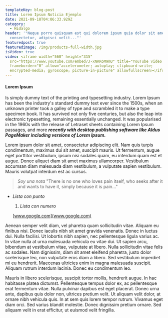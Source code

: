 ```yaml
---
templateKey: blog-post
title: Lorem Ipsum Noticia Ejemplo
date: 2021-09-18T04:06:33.929Z
category:
  - Hidalgo
header: '"Neque porro quisquam est qui dolorem ipsum quia dolor sit amet,
  consectetur, adipisci velit..."'
featuredpost: true
featuredimage: /img/products-full-width.jpg
isVideo: true
video: <iframe width="560" height="315"
  src="https://www.youtube.com/embed/J-xNRRoM9mU" title="YouTube video player"
  frameborder="0" allow="accelerometer; autoplay; clipboard-write;
  encrypted-media; gyroscope; picture-in-picture" allowfullscreen></iframe>
---
```

#### Lorem Ipsum

Is simply dummy text of the printing and typesetting industry. Lorem Ipsum has been the industry's standard dummy text ever since the 1500s, when an unknown printer took a galley of type and scrambled it to make a type specimen book. It has survived not only five centuries, but also the leap into electronic typesetting, remaining essentially unchanged. It was popularised in the 1960s with the release of Letraset sheets containing Lorem Ipsum passages, and more ***recently with desktop publishing software like Aldus PageMaker including versions of Lorem Ipsum.***



Lorem ipsum dolor sit amet, consectetur adipiscing elit. Nam quis turpis condimentum, maximus dui sit amet, suscipit mauris. Ut fermentum, augue eget porttitor vestibulum, ipsum nisi sodales quam, eu interdum quam est et augue. Donec aliquet diam sit amet maximus ullamcorper. Vestibulum accumsan diam malesuada diam vestibulum, a vulputate sapien vestibulum. Mauris volutpat interdum est ac cursus.

> *Soy una nota* "There is no one who loves pain itself, who seeks after it and wants to have it, simply because it is pain..."

* *Lista con punto*

  1. *Lista con numero*



  [www.google.com](www.google.com)

Aenean semper velit diam, vel pharetra quam sollicitudin vitae. Aliquam eu finibus nisi. Donec iaculis nibh sit amet gravida venenatis. Donec in luctus dui. Nulla facilisi. Ut lobortis nibh sapien, nec pellentesque ligula varius ac. In vitae nulla at urna malesuada vehicula eu vitae dui. Ut sapien arcu, bibendum at vestibulum vitae, vulputate at libero. Nulla sollicitudin vitae felis ac sodales. Nam dignissim, diam sit amet eleifend pharetra, justo dolor scelerisque leo, non vulputate eros diam a libero. Sed vestibulum imperdiet mi eu hendrerit. Maecenas ultricies enim in magna malesuada suscipit. Aliquam rutrum interdum lacinia. Donec eu condimentum leo.

Mauris in libero scelerisque, suscipit tortor mollis, hendrerit augue. In hac habitasse platea dictumst. Pellentesque tempus dolor ex, ac pellentesque erat fermentum vitae. Nulla pulvinar dapibus est eget placerat. Donec urna ante, dapibus quis dolor non, ultrices pretium velit. Ut aliquam velit dolor, at ornare nibh vehicula quis. In at sem quis lorem tempor rutrum. Vivamus eget diam orci. Sed varius blandit molestie. Donec dignissim pretium ornare. Sed aliquam velit in erat efficitur, ut euismod velit fringilla.